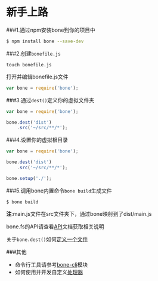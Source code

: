 # 新手上路

###1.通过npm安装bone到你的项目中
```sh
$ npm install bone --save-dev
```
###2.创建`bonefile.js`
```shell
touch bonefile.js
```
打开并编辑bonefile.js文件
```js
var bone = require('bone');
```
###3.通过`dest()`定义你的虚拟文件夹
```js
var bone = require('bone');

bone.dest('dist')
	.src('~/src/**/*');
```
###4.设置你的虚拟根目录
```js
var bone = require('bone');

bone.dest('dist')
	.src('~/src/**/*');

bone.setup('./');
```
###5.调用bone内置命令`bone build`生成文件
```shell
$ bone build
```
**注**:main.js文件在src文件夹下，通过bone映射到了dist/main.js

bone.fs的API请查看[API](https://github.com/wyicwx/bone/blob/master/docs/api.md)文档获取相关说明

关于`bone.dest()`如何[定义一个文件](https://github.com/wyicwx/bone/blob/master/docs/file.md)

###其他

+ 命令行工具请参考[bone-cli](https://github.com/wyicwx/bone-cli)模块
+ 如何使用并开发自定义[处理器](https://github.com/wyicwx/bone/blob/master/docs/plugin.md)